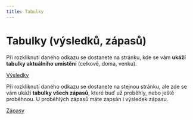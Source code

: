 ```yaml
---
title: Tabulky
---
```


# Tabulky (výsledků, zápasů)

Při rozkliknutí daného odkazu se dostanete na stránku, kde se vám **ukáží tabulky aktuálního umístění** (celkově, doma, venku).

[Výsledky](https://souteze.fotbal.cz/turnaje/table/fbbea413-2d7c-41fb-820d-17f1245c96a1)

Při rozkliknutí daného odkazu se dostanete na stejnou stránku, ale zde se vám ukáží **tabulky všech zápasů**, které buď už proběhly, nebo ještě proběhnou. U proběhlých zápasů máte zapsán i výsledek zápasu.

[Zápasy](https://souteze.fotbal.cz/turnaje/zapas/fbbea413-2d7c-41fb-820d-17f1245c96a1)
